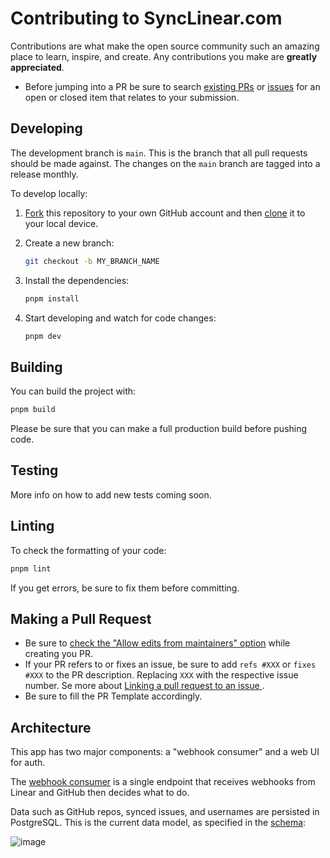 # Contributing to SyncLinear.com

Contributions are what make the open source community such an amazing place to learn, inspire, and create. Any contributions you make are **greatly appreciated**.

- Before jumping into a PR be sure to search [existing PRs](https://github.com/calcom/synclinear.com/pulls) or [issues](https://github.com/calcom/synclinear.com/issues) for an open or closed item that relates to your submission.

## Developing

The development branch is `main`. This is the branch that all pull requests should be made against. The changes on the `main` branch are tagged into a release monthly.

To develop locally:

1. [Fork](https://help.github.com/articles/fork-a-repo/) this repository to your
   own GitHub account and then
   [clone](https://help.github.com/articles/cloning-a-repository/) it to your local device.
2. Create a new branch:

   ```sh
   git checkout -b MY_BRANCH_NAME
   ```
   
3. Install the dependencies:

   ```sh
   pnpm install
   ```

4. Start developing and watch for code changes:

   ```sh
   pnpm dev
   ```

## Building

You can build the project with:

```bash
pnpm build
```

Please be sure that you can make a full production build before pushing code.

## Testing

More info on how to add new tests coming soon.

## Linting

To check the formatting of your code:

```sh
pnpm lint
```

If you get errors, be sure to fix them before committing.

## Making a Pull Request

- Be sure to [check the "Allow edits from maintainers" option](https://docs.github.com/en/pull-requests/collaborating-with-pull-requests/working-with-forks/allowing-changes-to-a-pull-request-branch-created-from-a-fork) while creating you PR.
- If your PR refers to or fixes an issue, be sure to add `refs #XXX` or `fixes #XXX` to the PR description. Replacing `XXX` with the respective issue number. Se more about [Linking a pull request to an issue
  ](https://docs.github.com/en/issues/tracking-your-work-with-issues/linking-a-pull-request-to-an-issue).
- Be sure to fill the PR Template accordingly.

## Architecture

This app has two major components: a "webhook consumer" and a web UI for auth.

The [webhook consumer](/pages/api/index.ts) is a single endpoint that receives webhooks from Linear and GitHub then decides what to do.

Data such as GitHub repos, synced issues, and usernames are persisted in PostgreSQL. This is the current data model, as specified in the [schema](/prisma/schema.prisma):

![image](https://user-images.githubusercontent.com/36117635/198146657-b37d3eee-c747-4aef-945f-b5ddac984063.png)

